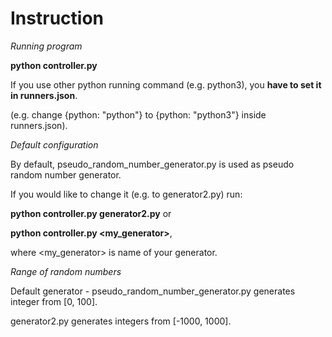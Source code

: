# Instruction
*Running program*

**python controller.py**

If you use other python running command (e.g. python3),
you **have to set it in runners.json**.

(e.g. change {python: "python"} to {python: "python3"} inside runners.json).

*Default configuration*

By default, pseudo_random_number_generator.py 
is used as pseudo random number generator.

If you would like to change it (e.g. to generator2.py) run:

**python controller.py generator2.py**   or 

**python controller.py <my_generator>**,

where <my_generator> is name of your generator.

*Range of random numbers*


Default generator - pseudo_random_number_generator.py generates integer from [0, 100].

generator2.py generates integers from [-1000, 1000].
